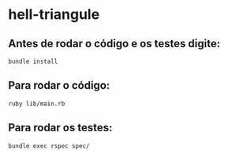 # hell-triangule

## Antes de rodar o código e os testes digite:
```
bundle install
```

## Para rodar o código:
```
ruby lib/main.rb
```

## Para rodar os testes:
```
bundle exec rspec spec/
```
